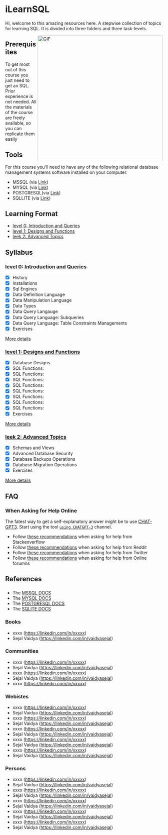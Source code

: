 # iLearnSQL
Hi, welcome to this amazing resources here. A stepwise collection of topics for learning SQL. It is divided into three folders and three task-levels.

<img align="right" alt="GIF" src="https://media.giphy.com/media/vISmwpBJUNYzukTnVx/giphy.gif" width="400" height="400" />

## Prerequisites
To get most out of this course you just need to get an SQL. Prior experience is not needed.
All the materials of the course are freely available, so you can replicate them easily 


## Tools 
For this course you'll need to have any of the following relational database management systems software installed on your computer.

- MSSQL (via [Link](https://www.mysql.com/downloads/))
- MYSQL (via [Link](https://aka.ms/ssmsfullsetup))
- POSTGRESQL(via [Link](https://www.postgresql.org/download/))
- SQLLITE (via [Link](https://sqlite.org/download.html))


## Learning Format

- [level 0: Introduction and Queries](level-0)
- [level 1: Designs and Functions](level-1)
- [leek 2: Advanced Topics ](level-2)


## Syllabus

### [level 0: Introduction and Queries](level-0)

- [x] History
- [x] Installations
- [x] Sql Engines
- [x] Data Definition Language
- [x] Data Manipulation Language
- [x] Data Types
- [x] Data Query Langauge
- [x] Data Query Language: Subqueries
- [x] Data Query Language: Table Constraints Managements
- [x] Exercises

[More details](level-0)

### [level 1: Designs and Functions ](level-1)

- [x] Database Designs
- [x] SQL Functions:
- [x] SQL Functions:
- [x] SQL Functions:
- [x] SQL Functions:
- [x] SQL Functions:
- [x] SQL Functions:
- [x] SQL Functions:
- [x] SQL Functions:
- [x] Exercises

[More details](level-1)

### [leek 2: Advanced Topics ](level-2)
- [x] Schemas and Views
- [x] Advanced Database Security
- [x] Database Backups Operations
- [x] Database Migration Operations
- [x] Exercises

[More details](level-2)


## FAQ

### When Asking for Help Online
The fatest way to get a self-explanatory answer might be to use [CHAT-GPT3](https://chat.openai.com/chat). 
Start using the tool [`using CHATGPT-3`](https://chat.openai.com/) channel.

- Follow [these recommendations](https://xxx) when asking for help from Stackeoverflow
- Follow [these recommendations](https://xxx) when asking for help from Reddit
- Follow [these recommendations](https://xxx) when asking for help from Twitter
- Follow [these recommendations](https://xxx) when asking for help from Online forumns


## References
###
- The [MSSQL DOCS](https://xxx)
- The [MYSQL DOCS](https://xxx)
- The [POSTGRESQL DOCS](https://xxx)
- The [SQLITE DOCS](https://xxx)

### Books
- xxxx (https://linkedin.com/in/xxxxx)
- Sejal Vaidya (https://linkedin.com/in/vaidyasejal)

### Communities
- xxxx (https://linkedin.com/in/xxxxx)
- Sejal Vaidya (https://linkedin.com/in/vaidyasejal)
- xxxx (https://linkedin.com/in/xxxxx)
- Sejal Vaidya (https://linkedin.com/in/vaidyasejal)
- xxxx (https://linkedin.com/in/xxxxx)
### Webistes
- xxxx (https://linkedin.com/in/xxxxx)
- Sejal Vaidya (https://linkedin.com/in/vaidyasejal)
- xxxx (https://linkedin.com/in/xxxxx)
- Sejal Vaidya (https://linkedin.com/in/vaidyasejal)
- xxxx (https://linkedin.com/in/xxxxx)
- Sejal Vaidya (https://linkedin.com/in/vaidyasejal)
- xxxx (https://linkedin.com/in/xxxxx)
- Sejal Vaidya (https://linkedin.com/in/vaidyasejal)
- xxxx (https://linkedin.com/in/xxxxx)
- Sejal Vaidya (https://linkedin.com/in/vaidyasejal)
### Persons
- xxxx (https://linkedin.com/in/xxxxx)
- Sejal Vaidya (https://linkedin.com/in/vaidyasejal)
- xxxx (https://linkedin.com/in/xxxxx)
- Sejal Vaidya (https://linkedin.com/in/vaidyasejal)
- xxxx (https://linkedin.com/in/xxxxx)
- Sejal Vaidya (https://linkedin.com/in/vaidyasejal)
- xxxx (https://linkedin.com/in/xxxxx)
- Sejal Vaidya (https://linkedin.com/in/vaidyasejal)
- xxxx (https://linkedin.com/in/xxxxx)
- Sejal Vaidya (https://linkedin.com/in/vaidyasejal)

